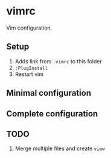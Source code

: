 # vimrc
Vim configuration.

## Setup

1. Adds link from `.vimrc` to this folder
2. `:PlugInstall`
3. Restart vim

## Minimal configuration

## Complete configuration


## TODO

1. Merge multiple files and create `view`
